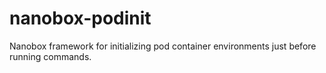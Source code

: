 # nanobox-podinit
Nanobox framework for initializing pod container environments just before running commands.
